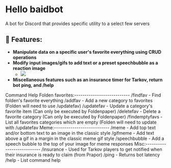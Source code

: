 # Hello baidbot
A bot for Discord that provides specific utility to a select few servers

## 🤖 Features:
- **Manipulate data on a specific user's favorite everything using CRUD operations**
- **Modify input images/gifs to add text or a preset speechbubble as a reaction image**
  - ![](https://raw.githubusercontent.com/CVScholtisek/baidbotDiscord/master/memeDemonstration.gif)
- **Miscellaneous features such as an insurance timer for Tarkov, return bot ping, and /help**

Command Help
Folden favorites:---------------------------
/findfav - Find folden's favorite everything
/addfav - Add a new category to favorites (Folden will need to use /updatefav)
/updatefav - Update a category's favorite item (Can only be executed by Foldenpaper)
/deletefav - Delete a favorite category (Can only be executed by Foldenpaper)
/findemptyfavs - List all favorites categories which are empty (Folden will need to update with /updatefav
Meme:---------------------------
/meme - Add top text and/or bottom text to an image in the classic style
/gifmeme - Add text above a gif in a margin in the classic meme gif style
/speechbubble - Add a speech bubble to the top of your image for meme responses
Misc:---------------------------
/insurance - Used for Tarkov players to get notified when their insurance is ready to claim (from Prapor)
/ping - Returns bot latency
/help - List command help
